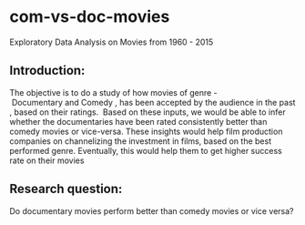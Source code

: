 # com-vs-doc-movies
Exploratory Data Analysis on Movies from 1960 - 2015

## Introduction:

The objective  is to do a study of how movies of genre - Documentary and Comedy , has been accepted by the audience in the past , based on their ratings.  Based on these inputs, we would be able to infer whether the documentaries have been rated consistently better than comedy movies or vice-versa. 
    These insights would help film production companies on channelizing the investment in films, based on the best performed genre. Eventually, this would help them to get higher success rate on their movies
	
## Research question:
  Do documentary movies perform better than comedy movies or vice versa?

